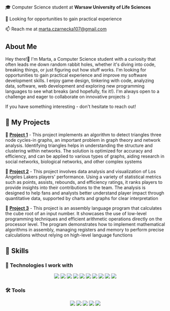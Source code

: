 <p align="center">
 
🎓 Computer Science student at <b>Warsaw University of Life Sciences</b>  
 

🚀 Looking for opportunities to gain practical experience
 

📫 Reach me at marta.czarnecka107@gmail.com
 
</p>
 
##  About Me  

Hey there!👋 I'm Marta, a Computer Science student with a curiosity that often leads me down random rabbit holes, whether it's diving into code, breaking things, or just figuring out how stuff works. I'm looking for opportunities to gain practical experience and improve my software development skills. I enjoy game design, tinkering with code, analyzing data, software, web development and exploring new programming languages to see what breaks (and hopefully, fix it!). I'm always open to a challenge and eager to collaborate on innovative projects :)

If you have something interesting - don't hesitate to reach out! 

## 🚀 My Projects  
📌 **[Project 1](https://github.com/marghqx/Triangle-Detection-in-Graphs)** - This project implements an algorithm to detect triangles three node cycles-in graphs, an important problem in graph theory and network analysis. Identifying triangles helps in understanding the structure and clustering within networks. The solution is optimized for accuracy and efficiency, and can be applied to various types of graphs, aiding research in social networks, biological networks, and other complex systems

📌 **[Project 2](https://github.com/marghqx/Lakers-Player-Ranking-Analysis)** - This project involves data analysis and visualization of Los Angeles Lakers players' performance. Using a variety of statistical metrics such as points, assists, rebounds, and efficiency ratings, it ranks players to provide insights into their contributions to the team. The analysis is designed to help fans and analysts better understand player impact through quantitative data, supported by charts and graphs for clear interpretation

📌 **[Project 3](https://github.com/marghqx/Assembly-Cube-Root-Calculator)** - This project is an assembly language program that calculates the cube root of an input number. It showcases the use of low-level programming techniques and efficient arithmetic operations directly on the processor level. The program demonstrates how to implement mathematical algorithms in assembly, managing registers and memory to perform precise calculations without relying on high-level language functions  

## 🔧 Skills  

### 📌 Technologies I work with  
<p align="center">
   <img src="https://img.shields.io/badge/C%23-239120?style=for-the-badge&logo=csharp&logoColor=white"/>
  <img src="https://img.shields.io/badge/Python-3776AB?style=for-the-badge&logo=python&logoColor=white"/>
  <img src="https://img.shields.io/badge/JavaScript-F7DF1E?style=for-the-badge&logo=javascript&logoColor=black"/>
  <img src="https://img.shields.io/badge/HTML5-E34F26?style=for-the-badge&logo=html5&logoColor=white"/>
  <img src="https://img.shields.io/badge/CSS3-1572B6?style=for-the-badge&logo=css3&logoColor=white"/>
  <img src="https://img.shields.io/badge/Git-F05032?style=for-the-badge&logo=git&logoColor=white"/>
 <img src="https://img.shields.io/badge/SQL-4479A1?style=for-the-badge&logo=postgresql&logoColor=white"/>
  <img src="https://img.shields.io/badge/React-61DAFB?style=for-the-badge&logo=react&logoColor=black"/>
  <img src="https://img.shields.io/badge/Assembly-6E4C13?style=for-the-badge&logo=visualstudio&logoColor=white"/>
  <img src="https://img.shields.io/badge/PHP-8993BE?style=for-the-badge&logo=php&logoColor=white"/>



</p>

### 🛠 Tools  
<p align="center">
  <img src="https://img.shields.io/badge/VScode-007ACC?style=for-the-badge&logo=visualstudiocode&logoColor=white"/>
<img src="https://img.shields.io/badge/PyCharm-000000?style=for-the-badge&logo=pycharm&logoColor=white"/>
 <img src="https://img.shields.io/badge/Canva-00C4CC?style=for-the-badge&logo=canva&logoColor=white"/>
<img src="https://img.shields.io/badge/Visual_Studio-5C2D91?style=for-the-badge&logo=visualstudio&logoColor=white"/>
  <img src="https://img.shields.io/badge/Linux-FCC624?style=for-the-badge&logo=linux&logoColor=black"/>
</p>
